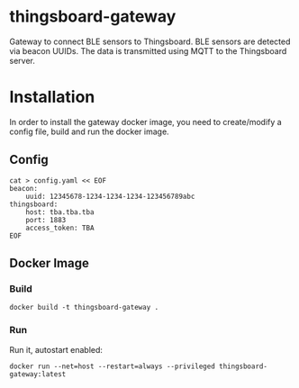 # thingsboard-gateway
Gateway to connect BLE sensors to Thingsboard.
BLE sensors are detected via beacon UUIDs.
The data is transmitted using MQTT to the Thingsboard server.

# Installation
In order to install the gateway docker image, you need to create/modify a config file, build and run the docker image.
## Config
```
cat > config.yaml << EOF
beacon:
    uuid: 12345678-1234-1234-1234-123456789abc
thingsboard:
    host: tba.tba.tba
    port: 1883
    access_token: TBA
EOF
```
## Docker Image
### Build
```
docker build -t thingsboard-gateway .
```
### Run
Run it, autostart enabled:
```
docker run --net=host --restart=always --privileged thingsboard-gateway:latest
```
